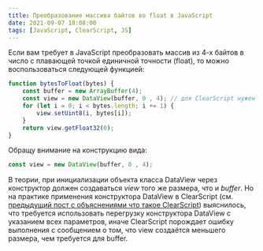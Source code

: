 ```yaml
---
title: Преобразование массива байтов во float в JavaScript
date: 2021-09-07 18:08:00
tags: [JavaScript, ClearScript, JS]
---
```


Если вам требует в JavaScript преобразовать массив из 4-х байтов в число с плавающей точкой единичной точности (float), то можно воспользоваться следующей функцией:

``` javascript
function bytesToFloat(bytes) {
    const buffer = new ArrayBuffer(4);
    const view = new DataView(buffer, 0 , 4); // для ClearScript нужен конструктор со всеми параметрами
    for (let i = 0; i < bytes.length; i += 1) {
        view.setUint8(i, bytes[i]);
    }
    return view.getFloat32(0);
}
```

Обращу внимание на конструкцию вида:

``` javascript
const view = new DataView(buffer, 0 , 4);
```

В теории, при инициализации объекта класса DataView через конструктор должен создаваться *view* того же размера, что и *buffer*. Но на практике применения конструктора DataView в ClearScript (см. [предыдущий пост с объяснениями что такое ClearScript](https://ostart.github.io/2021/09/07/clearscript/)) выяснилось, что требуется использовать перегрузку конструктора DataView с указанием всех параметров, иначе ClearScript порождает ошибку выполнения с сообщением о том, что view создаётся меньшего размера, чем требуется для buffer.